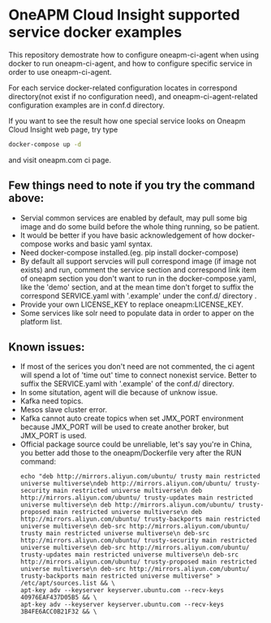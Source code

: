 # OneAPM Cloud Insight supported service docker examples
This repository demostrate how to configure oneapm-ci-agent when using docker to run oneapm-ci-agent, and how to configure specific service in order to use oneapm-ci-agent.

For each service docker-related configuration locates in correspond directory(not exist if no configuration need), and oneapm-ci-agent-related configuration examples are in conf.d directory.

If you want to see the result how one special service looks on Oneapm Cloud Insight web page, try type
```sh
docker-compose up -d
```
and visit oneapm.com ci page.


## Few things need to note if you try the command above:
* Servial common services are enabled by default, may pull some big image and do some build before the whole thing running, so be patient.
* It would be better if you have basic acknowledgement of how docker-compose works and basic yaml syntax.
* Need docker-compose installed.(eg. pip install docker-compose)
* By default all support servcies will pull correspond image (if image not exists) and run, comment the service section and correspond link item of oneapm section you don't want to run in the docker-compose.yaml, like the 'demo' section, and at the mean time don't forget to suffix the correspond SERVICE.yaml with '.example' under the conf.d/ directory .
* Provide your own LICENSE_KEY to replace oneapm:LICENSE_KEY.
* Some services like solr need to populate data in order to apper on the platform list.

## Known issues:
* If most of the serices you don't need are not commented, the ci agent will spend a lot of 'time out' time to connect nonexist service. Better to suffix the SERVICE.yaml with '.example' of the conf.d/ directory.
* In some situtation, agent will die because of unknow issue.
* Kafka need topics.
* Mesos slave cluster error.
* Kafka cannot auto create topics when set JMX_PORT environment because JMX_PORT will be used to create another broker,  but JMX_PORT is used.
* Official package source could be unreliable, let's say you're in China, you better add those to the oneapm/Dockerfile very after the RUN command:
    ```
    echo "deb http://mirrors.aliyun.com/ubuntu/ trusty main restricted universe multiverse\ndeb http://mirrors.aliyun.com/ubuntu/ trusty-security main restricted universe multiverse\n deb http://mirrors.aliyun.com/ubuntu/ trusty-updates main restricted universe multiverse\n deb http://mirrors.aliyun.com/ubuntu/ trusty-proposed main restricted universe multiverse\n deb http://mirrors.aliyun.com/ubuntu/ trusty-backports main restricted universe multiverse\n deb-src http://mirrors.aliyun.com/ubuntu/ trusty main restricted universe multiverse\n deb-src http://mirrors.aliyun.com/ubuntu/ trusty-security main restricted universe multiverse\n deb-src http://mirrors.aliyun.com/ubuntu/ trusty-updates main restricted universe multiverse\n deb-src http://mirrors.aliyun.com/ubuntu/ trusty-proposed main restricted universe multiverse\n deb-src http://mirrors.aliyun.com/ubuntu/ trusty-backports main restricted universe multiverse" > /etc/apt/sources.list && \
    apt-key adv --keyserver keyserver.ubuntu.com --recv-keys 40976EAF437D05B5 && \
    apt-key adv --keyserver keyserver.ubuntu.com --recv-keys 3B4FE6ACC0B21F32 && \
    ```
